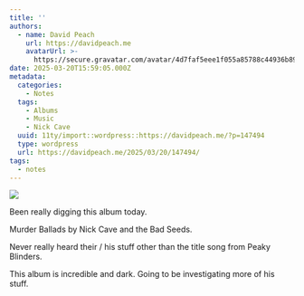 ```yaml
---
title: ''
authors:
  - name: David Peach
    url: https://davidpeach.me
    avatarUrl: >-
      https://secure.gravatar.com/avatar/4d7faf5eee1f055a85788c44936b8995eaab6dfb004e7854ec747ccb272e91ee?s=96&d=mm&r=g
date: 2025-03-20T15:59:05.000Z
metadata:
  categories:
    - Notes
  tags:
    - Albums
    - Music
    - Nick Cave
  uuid: 11ty/import::wordpress::https://davidpeach.me/?p=147494
  type: wordpress
  url: https://davidpeach.me/2025/03/20/147494/
tags:
  - notes
---
```

[![](/assets/20250320_15h54m29s_grim-dgBA5I1XpN6M.png)](/assets/20250320_15h54m29s_grim-dgBA5I1XpN6M.png)

Been really digging this album today.

Murder Ballads by Nick Cave and the Bad Seeds.

Never really heard their / his stuff other than the title song from Peaky Blinders.

This album is incredible and dark. Going to be investigating more of his stuff.